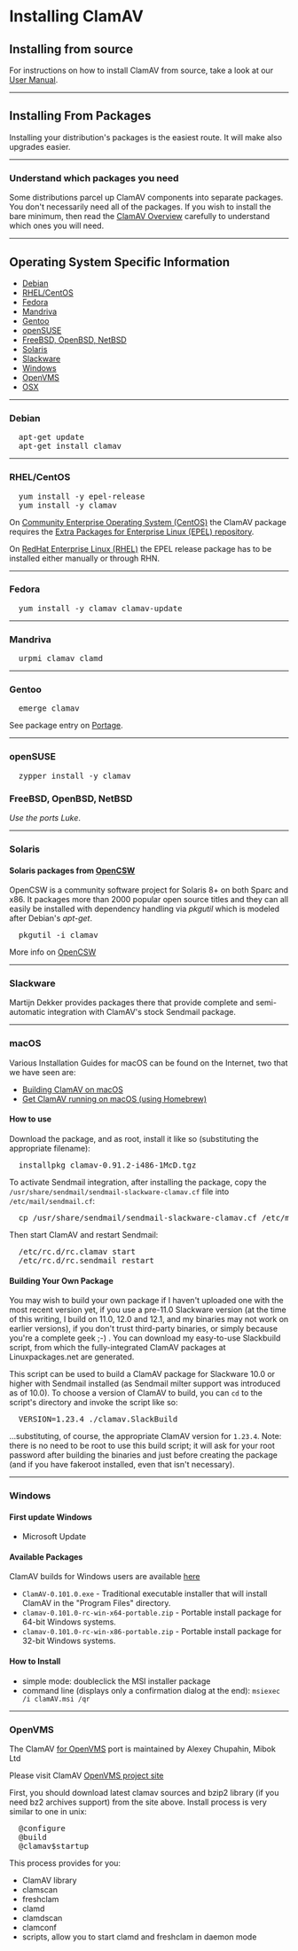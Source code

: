 # Installing ClamAV

## Installing from source

For instructions on how to install ClamAV from source, take a look at our [User Manual](https://www.clamav.net/documents/installing-clamav-on-unix-linux-macos-from-source).

---

## Installing From Packages

Installing your distribution's packages is the easiest route. It will make also upgrades easier.

---

### Understand which packages you need

Some distributions parcel up ClamAV components into separate packages. You don't necessarily need all of the packages. If you wish to install the bare minimum, then read the [ClamAV Overview](clamav-overview) carefully to understand which ones you will need.

---

## Operating System Specific Information

* [Debian](#debian)
* [RHEL/CentOS](#rhel)
* [Fedora](#fedora)
* [Mandriva](#mandriva)
* [Gentoo](#gentoo)
* [openSUSE](#opensuse)
* [FreeBSD, OpenBSD, NetBSD](#bsd)
* [Solaris](#solaris)
* [Slackware](#slackware)
* [Windows](#windows)
* [OpenVMS](#openvms)
* [OSX](#osx)

---

### Debian <a id="debian" class="anchor">&nbsp;</a>

<pre>
  apt-get update
  apt-get install clamav
</pre>

---

### RHEL/CentOS <a id="rhel" class="anchor">&nbsp;</a>

<pre>
  yum install -y epel-release
  yum install -y clamav
</pre>
  
On [Community Enterprise Operating System (CentOS)] the ClamAV package requires the [Extra Packages for Enterprise Linux (EPEL) repository].

On [RedHat Enterprise Linux (RHEL)] the EPEL release package has to be installed either manually or through RHN.

---

### Fedora <a id="fedora" class="anchor">&nbsp;</a>

<pre>
  yum install -y clamav clamav-update
</pre>

---
  
### Mandriva <a id="mandriva" class="anchor">&nbsp;</a>

<pre>
  urpmi clamav clamd
</pre>

---
  
### Gentoo <a id="gentoo" class="anchor">&nbsp;</a>

<pre>
  emerge clamav
</pre>
  
See package entry on [Portage].

---

### openSUSE <a id="opensuse" class="anchor">&nbsp;</a>

<pre>
  zypper install -y clamav
</pre>
  
### FreeBSD, OpenBSD, NetBSD <a id="bsd" class="anchor">&nbsp;</a>

*Use the ports Luke*.

---

### Solaris <a id="solaris" class="anchor">&nbsp;</a>

#### Solaris packages from [OpenCSW]

OpenCSW is a community software project for Solaris 8+ on both Sparc and x86. It packages more than 2000 popular open source titles and they can all easily be installed with dependency handling via _pkgutil_ which is modeled after Debian's _apt-get_.

<pre>
  pkgutil -i clamav
</pre>
  
More info on [OpenCSW]

---

### Slackware <a id="slackware" class="anchor">&nbsp;</a>

Martijn Dekker provides packages there that provide complete and semi-automatic integration with ClamAV's stock Sendmail package.

---

### macOS <a id="osx" class="anchor">&nbsp;</a>

Various Installation Guides for macOS can be found on the Internet, two that we have seen are:

* [Building ClamAV on macOS]
* [Get ClamAV running on macOS (using Homebrew)]

#### How to use

Download the package, and as root, install it like so (substituting the appropriate filename):

<pre>
  installpkg clamav-0.91.2-i486-1McD.tgz
</pre>
  
To activate Sendmail integration, after installing the package, copy the `/usr/share/sendmail/sendmail-slackware-clamav.cf` file into `/etc/mail/sendmail.cf`:

<pre>
  cp /usr/share/sendmail/sendmail-slackware-clamav.cf /etc/mail/sendmail.cf
</pre>
  
Then start ClamAV and restart Sendmail:

<pre>
  /etc/rc.d/rc.clamav start
  /etc/rc.d/rc.sendmail restart
</pre>
  
#### Building Your Own Package

You may wish to build your own package if I haven't uploaded one with the most recent version yet, if you use a pre-11.0 Slackware version (at the time of this writing, I build on 11.0, 12.0 and 12.1, and my binaries may not work on earlier versions), if you don't trust third-party binaries, or simply because you're a complete geek ;-) . You can download my easy-to-use Slackbuild script, from which the fully-integrated ClamAV packages at Linuxpackages.net are generated.

This script can be used to build a ClamAV package for Slackware 10.0 or higher with Sendmail installed (as Sendmail milter support was introduced as of 10.0). To choose a version of ClamAV to build, you can `cd` to the script's directory and invoke the script like so:

<pre>
  VERSION=1.23.4 ./clamav.SlackBuild
</pre>
  
…substituting, of course, the appropriate ClamAV version for `1.23.4`. Note: there is no need to be root to use this build script; it will ask for your root password after building the binaries and just before creating the package (and if you have fakeroot installed, even that isn't necessary).

---

### Windows <a id="windows" class="anchor">&nbsp;</a>

#### First update Windows

* Microsoft Update

#### Available Packages

ClamAV builds for Windows users are available [here](https://www.clamav.net/downloads#otherversions)

* `ClamAV-0.101.0.exe` - Traditional executable installer that will install ClamAV in the "Program Files" directory.
* `clamav-0.101.0-rc-win-x64-portable.zip` - Portable install package for 64-bit Windows systems.
* `clamav-0.101.0-rc-win-x86-portable.zip` - Portable install package for 32-bit Windows systems.

#### How to Install

* simple mode: doubleclick the MSI installer package
* command line (displays only a confirmation dialog at the end): `msiexec /i clamAV.msi /qr`

---

### OpenVMS <a id="openvms" class="anchor">&nbsp;</a>

The ClamAV [for OpenVMS] port is maintained by Alexey Chupahin, Mibok Ltd

Please visit ClamAV [OpenVMS project site]

First, you should download latest clamav sources and bzip2 library (if you need bz2 archives support) from the site above. Install process is very similar to one in unix:

<pre>
  @configure
  @build
  @clamav$startup
</pre>
  
This process provides for you:

* ClamAV library
* clamscan
* freshclam
* clamd
* clamdscan
* clamconf
* scripts, allow you to start clamd and freshclam in daemon mode

[OpenCSW]: https://www.opencsw.org
[OpenVMS project site]: http://clamav.dyndns.org/clamav
[for OpenVMS]: http://www.openvms.org/
[UninstallClamAV]: https://www.clamav.net/documents/uninstalling-clamav
[Which Version]: https://www.clamav.net/documents/which-version-of-clamav-should-i-use
[ClamOverview]: faq-overview.md
[Community Enterprise Operating System (CentOS)]: https://centos.org/
[Extra Packages for Enterprise Linux (EPEL) repository]: https://fedoraproject.org/wiki/EPEL
[RedHat Enterprise Linux (RHEL)]: https://www.redhat.com/en/technologies/linux-platforms/enterprise-linux
[Portage]: https://packages.gentoo.org/package/app-antivirus/clamav
[Building ClamAV on macOS]: http://www.gctv.ne.jp/~yokota/clamav/
[Get ClamAV running on macOS (using Homebrew)]: https://gist.github.com/zhurui1008/4fdc875e557014c3a34e
